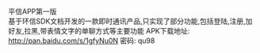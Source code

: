平信APP第一版<br/>
基于环信SDK文档开发的一款即时通讯产品,只实现了部分功能,包括登陆,注册,加好友,拉黑,带表情文字的单聊方式等主要功能
APK下载地址: http://pan.baidu.com/s/1gfyNu0N 密码: qu98
